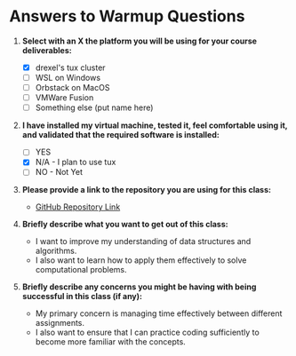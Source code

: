 # Answers to Warmup Questions

1. **Select with an X the platform you will be using for your course deliverables:**
   - [x] drexel's tux cluster
   - [ ] WSL on Windows
   - [ ] Orbstack on MacOS
   - [ ] VMWare Fusion
   - [ ] Something else (put name here)

2. **I have installed my virtual machine, tested it, feel comfortable using it, and validated that the required software is installed:**
   - [ ] YES
   - [x] N/A - I plan to use tux
   - [ ] NO - Not Yet

3. **Please provide a link to the repository you are using for this class:**
   - [GitHub Repository Link](https://github.com/tac786/CS283)

4. **Briefly describe what you want to get out of this class:**
   - I want to improve my understanding of data structures and algorithms. 
   - I also want to learn how to apply them effectively to solve computational problems.

5. **Briefly describe any concerns you might be having with being successful in this class (if any):**
   - My primary concern is managing time effectively between different assignments. 
   - I also want to ensure that I can practice coding sufficiently to become more familiar with the concepts.
